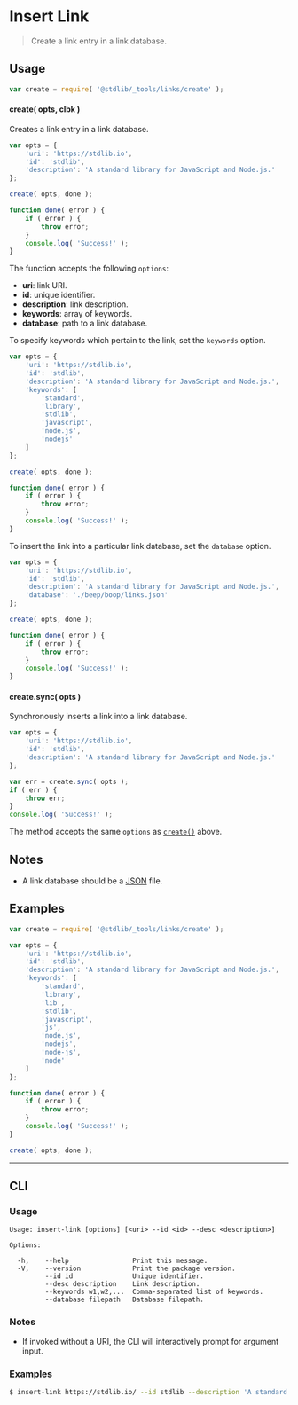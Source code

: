 <!--

@license Apache-2.0

Copyright (c) 2018 The Stdlib Authors.

Licensed under the Apache License, Version 2.0 (the "License");
you may not use this file except in compliance with the License.
You may obtain a copy of the License at

   http://www.apache.org/licenses/LICENSE-2.0

Unless required by applicable law or agreed to in writing, software
distributed under the License is distributed on an "AS IS" BASIS,
WITHOUT WARRANTIES OR CONDITIONS OF ANY KIND, either express or implied.
See the License for the specific language governing permissions and
limitations under the License.

-->

# Insert Link

> Create a link entry in a link database.

<!-- Section to include introductory text. Make sure to keep an empty line after the intro `section` element and another before the `/section` close. -->

<section class="intro">

</section>

<!-- /.intro -->

<!-- Package usage documentation. -->

<section class="usage">

## Usage

```javascript
var create = require( '@stdlib/_tools/links/create' );
```

<a name="create-async"></a>

#### create( opts, clbk )

Creates a link entry in a link database.

```javascript
var opts = {
    'uri': 'https://stdlib.io',
    'id': 'stdlib',
    'description': 'A standard library for JavaScript and Node.js.'
};

create( opts, done );

function done( error ) {
    if ( error ) {
        throw error;
    }
    console.log( 'Success!' );
}
```

The function accepts the following `options`:

-   **uri**: link URI.
-   **id**: unique identifier.
-   **description**: link description.
-   **keywords**: array of keywords.
-   **database**: path to a link database.

To specify keywords which pertain to the link, set the `keywords` option.

```javascript
var opts = {
    'uri': 'https://stdlib.io',
    'id': 'stdlib',
    'description': 'A standard library for JavaScript and Node.js.',
    'keywords': [
        'standard',
        'library',
        'stdlib',
        'javascript',
        'node.js',
        'nodejs'
    ]
};

create( opts, done );

function done( error ) {
    if ( error ) {
        throw error;
    }
    console.log( 'Success!' );
}
```

To insert the link into a particular link database, set the `database` option.

```javascript
var opts = {
    'uri': 'https://stdlib.io',
    'id': 'stdlib',
    'description': 'A standard library for JavaScript and Node.js.',
    'database': './beep/boop/links.json'
};

create( opts, done );

function done( error ) {
    if ( error ) {
        throw error;
    }
    console.log( 'Success!' );
}
```

#### create.sync( opts )

Synchronously inserts a link into a link database.

```javascript
var opts = {
    'uri': 'https://stdlib.io',
    'id': 'stdlib',
    'description': 'A standard library for JavaScript and Node.js.'
};

var err = create.sync( opts );
if ( err ) {
    throw err;
}
console.log( 'Success!' );
```

The method accepts the same `options` as [`create()`](#create-async) above.

</section>

<!-- /.usage -->

<!-- Package usage notes. Make sure to keep an empty line after the `section` element and another before the `/section` close. -->

<section class="notes">

## Notes

-   A link database should be a [JSON][json] file.

</section>

<!-- /.notes -->

<!-- Package usage examples. -->

<section class="examples">

## Examples

<!-- eslint no-undef: "error" -->

```javascript
var create = require( '@stdlib/_tools/links/create' );

var opts = {
    'uri': 'https://stdlib.io',
    'id': 'stdlib',
    'description': 'A standard library for JavaScript and Node.js.',
    'keywords': [
        'standard',
        'library',
        'lib',
        'stdlib',
        'javascript',
        'js',
        'node.js',
        'nodejs',
        'node-js',
        'node'
    ]
};

function done( error ) {
    if ( error ) {
        throw error;
    }
    console.log( 'Success!' );
}

create( opts, done );
```

</section>

<!-- /.examples -->

<!-- Section for describing a command-line interface. -->

* * *

<section class="cli">

## CLI

<!-- CLI usage documentation. -->

<section class="usage">

### Usage

```text
Usage: insert-link [options] [<uri> --id <id> --desc <description>]

Options:

  -h,    --help                Print this message.
  -V,    --version             Print the package version.
         --id id               Unique identifier.
         --desc description    Link description.
         --keywords w1,w2,...  Comma-separated list of keywords.
         --database filepath   Database filepath.
```

</section>

<!-- /.usage -->

<!-- CLI usage notes. Make sure to keep an empty line after the `section` element and another before the `/section` close. -->

<section class="notes">

### Notes

-   If invoked without a URI, the CLI will interactively prompt for argument input.

</section>

<!-- /.notes -->

<!-- CLI usage examples. -->

<section class="examples">

### Examples

```bash
$ insert-link https://stdlib.io/ --id stdlib --description 'A standard library for JavaScript and Node.js'
```

</section>

<!-- /.examples -->

</section>

<!-- /.cli -->

<!-- Section to include cited references. If references are included, add a horizontal rule *before* the section. Make sure to keep an empty line after the `section` element and another before the `/section` close. -->

<section class="references">

</section>

<!-- /.references -->

<!-- Section for all links. Make sure to keep an empty line after the `section` element and another before the `/section` close. -->

<section class="links">

[json]: http://www.json.org/

</section>

<!-- /.links -->
